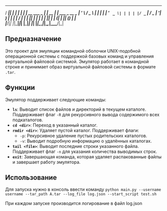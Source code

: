  ____  _          _ _      _____                 _       _             
/ ___|| |__   ___| | |    | ____|_ __ ___  _   _| | __ _| |_ ___  _ __ 
\___ \| '_ \ / _ \ | |    |  _| | '_ ` _ \| | | | |/ _` | __/ _ \| '__|
 ___) | | | |  __/ | |    | |___| | | | | | |_| | | (_| | || (_) | |   
|____/|_| |_|\___|_|_|    |_____|_| |_| |_|\__,_|_|\__,_|\__\___/|_|   

## Предназначение

Это проект для эмуляции командной оболочки UNIX-подобной операционной системы с поддержкой базовых команд и управления виртуальной файловой системой. Эмулятор работает в командной строке и принимает образ виртуальной файловой системы в формате `.tar`.

## Функции

Эмулятор поддерживает следующие команды:

- **`ls`**: Выводит список файлов и директорий в текущем каталоге. Поддерживает флаг `-R` для рекурсивного вывода содержимого всех подкаталогов.
- **`cd <dir>`**: Переход в указанный каталог.
- **`rmdir <dir>`**: Удаляет пустой каталог. Поддерживает флаги:
  - `-p`: Рекурсивное удаление пустых родительских каталогов.
  - `-v`: Выводит подробную информацию о удалённых каталогах.
- **`tail <file>`**: Выводит последние строки указанного файла. Поддерживает флаг `-n` для указания количества выводимых строк.
- **`exit`**: Завершающая команда, которая удаляет распакованные файлы и завершает работу эмулятора.

## Использование

Для запуска нужно в консоль ввести команду `python main.py --username username --tar_path A.tar --log_file log.json --start_script test.sh`

При каждом запуске производится логирование в файл log.json
